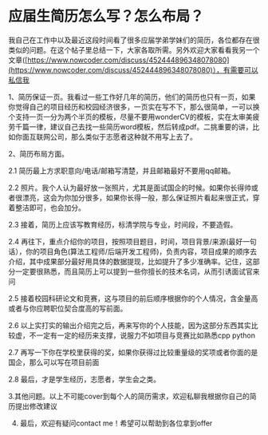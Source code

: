 # 应届生简历怎么写？怎么布局？

我自己在工作中以及最近这段时间看了很多应届学弟学妹们的简历，各位都存在很类似的问题。在这个帖子里总结一下，大家各取所需。另外欢迎大家看看我另一个文章([https://www.nowcoder.com/discuss/452444896348078080](https://www.nowcoder.com/discuss/452444896348078080)），有需要可以私信我

1、简历保证一页。我看过一些工作好几年的简历，他们的简历也只有一页，如果你觉得自己的项目经历和校园经济很多，一页实在写不下，那么很简单，一可以换个支持一页一分为两个半页的模板，尽量不要用wonderCV的模板，实在太审美疲劳千篇一律，建议自己去找一些简历word模板，然后转成pdf。二挑重要的讲，比如你面互联网公司，那么类似于志愿者这种就不用写上去了。

2、简历布局方面。

2.1 简历最上方求职意向/电话/邮箱写清楚，并且邮箱最好不要用qq邮箱。

2.2 照片。我个人认为最好放一张照片，尤其是面试国企的时候。如果你长得帅或者很漂亮，这会为你加分很多，如果你长得一般，那么保证照片看起来很正式，穿着整洁即可，也会加分。

2.3 接着，简历上应该写教育经历，标清学院与专业，时间段，不要造假。

2.4 再往下，重点介绍你的项目，按照项目题目，时间，项目背景/来源(最好一句话），你的项目角色(算法工程师/后端开发工程师)，负责内容，项目成果的顺序去介绍，其中成果部分最好用具体的数据提现，比如提升了多少准确率。记住，这部分一定要很熟悉，而且简历上可以提到一些你擅长的技术名词，从而引诱面试官来问

2.5 接着校园科研论文和竞赛，这与项目的前后顺序根据你的个人情况，含金量高或者与你应聘职位契合度高的写前面。

2.6 以上实打实的输出介绍完之后，再来写你的个人技能，因为这部分东西其实比较虚，不一定有一定的经历来支撑，说服力不如项目与竞赛比如熟悉cpp python

2.7 再写一下你在学校里获得的奖，如果你获得过比较重量级的奖项或者你面的是国企，那么可以写在项目前面

2.8 最后，才是学生经历，志愿者，学生会之类。

3.其他问题。以上不可能cover到每个人的简历需求，欢迎私聊我根据你自己的简历提出修改建议

4. 最后，欢迎有疑问contact me！希望可以帮助到各位拿到offer